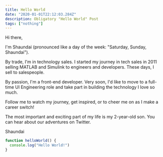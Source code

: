 ```yaml
---
title: Hello World
date: "2020-01-01T22:12:03.284Z"
description: Obligatory "Hello World" Post
tags: ["nothing"]
---
```


Hi there,

I'm Shaundai (pronounced like a day of the week: "Saturday, Sunday, Shaundai").

By trade, I'm in technology sales.  I started my journey in tech sales in 2011 selling MATLAB and Simulink to engineers and developers.  These days, I sell to salespeople.  

By passion, I'm a front-end developer.  Very soon, I'd like to move to a full-time UI Engineering role and take part in building the technology I love so much.

Follow me to watch my journey, get inspired, or to cheer me on as I make a career switch!

The most important and exciting part of my life is my 2-year-old son.  You can hear about our adventures on Twitter.

Shaundai


```js
function helloWorld() {
  console.log("Hello World!")
}
```
